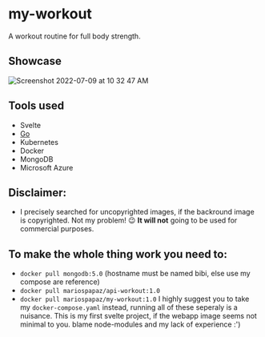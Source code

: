 # my-workout
A workout routine for full body strength. 

## Showcase
![Screenshot 2022-07-09 at 10 32 47 AM](https://user-images.githubusercontent.com/30930688/178096440-e7d5db2c-c8f0-4548-9a9d-a2885a7dfee0.png)

## Tools used
- Svelte
- <a href="https://github.com/mariospapaz/my-workout-api">Go</a>
- Kubernetes
- Docker
- MongoDB
- Microsoft Azure


## Disclaimer: 
- I precisely searched for uncopyrighted images, if the backround image is copyrighted. 
  Not my problem! 😉 __It will not__ going to be used for commercial purposes.
  
## To make the whole thing work you need to:
- `docker pull mongodb:5.0` (hostname must be named bibi, else use my compose are reference)
- `docker pull mariospapaz/api-workout:1.0`
- `docker pull mariospapaz/my-workout:1.0`
I highly suggest you to take my `docker-compose.yaml` instead, running all of these seperaly is a nuisance.
This is my first svelte project, if the webapp image seems not minimal to you. blame node-modules and my lack of experience :')
